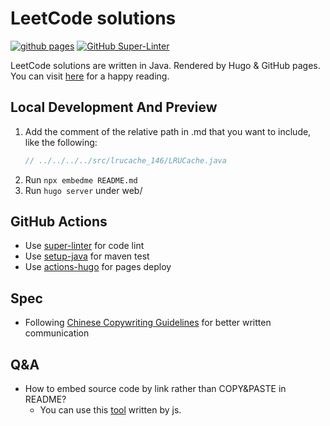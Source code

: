 # LeetCode solutions

[![github pages](https://github.com/NoSugarCoffee/leetcode/actions/workflows/gh-pages.yml/badge.svg)](https://github.com/NoSugarCoffee/leetcode/actions/workflows/gh-pages.yml)
[![GitHub Super-Linter](https://github.com/NoSugarCoffee/leetcode/actions/workflows/linter-and-test.yml/badge.svg)](https://github.com/marketplace/actions/super-linter)


LeetCode solutions are written in Java. Rendered by Hugo & GitHub pages. You can
visit [here](https://nosugarcoffee.github.io/leetcode) for a happy reading.

## Local Development And Preview

1. Add the comment of the relative path in .md that you want to include, like the following:
    ```java
    // ../../../../src/lrucache_146/LRUCache.java
    ```
2. Run `npx embedme README.md`
3. Run `hugo server` under web/

## GitHub Actions

- Use [super-linter](https://github.com/github/super-linter) for code lint
- Use [setup-java](https://docs.github.com/en/actions/guides/building-and-testing-java-with-maven) for maven test
- Use [actions-hugo](https://github.com/peaceiris/actions-hugo) for pages deploy

## Spec

- Following [Chinese Copywriting Guidelines](https://github.com/sparanoid/chinese-copywriting-guidelines) for better written communication
## Q&A

- How to embed source code by link rather than COPY&PASTE in README?
    - You can use this [tool](https://github.com/zakhenry/embedme) written by js.
